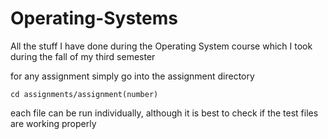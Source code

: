 # Operating-Systems
All the stuff I have done during the Operating System course which I took during the fall of my third semester

for any assignment simply go into the assignment directory 

```console
cd assignments/assignment(number)
```

each file can be run individually, although it is best to check if the test files are working properly
